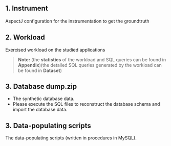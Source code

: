 ## 1. Instrument
AspectJ conﬁguration for the instrumentation to get the groundtruth

## 2. Workload
Exercised workload on the studied applications 

> **Note:** (the **statistics** of the workload and SQL queries can be found in **Appendix**)(the detailed SQL queries generated by the workload can be found in **Dataset**)

## 3. Database dump.zip
- The synthetic database data.
- Please execute the SQL files to reconstruct the database schema and import the database data. 

## 3. Data-populating scripts
The data-populating scripts (written in procedures in MySQL). 
